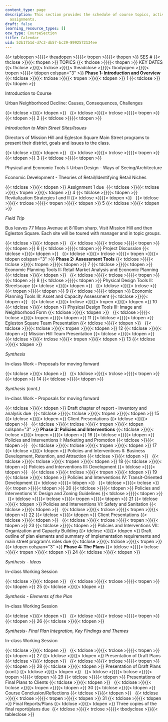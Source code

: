 ```yaml
---
content_type: page
description: This section provides the schedule of course topics, activities, and
  assignments.
draft: false
learning_resource_types: []
ocw_type: CourseSection
title: Calendar
uid: 52b17b1d-d7c3-db57-bc29-8992572134ee
---
```

{{< tableopen >}}{{< theadopen >}}{{< tropen >}}{{< thopen >}}
SES #
{{< thclose >}}{{< thopen >}}
TOPICS
{{< thclose >}}{{< thopen >}}
KEY DATES
{{< thclose >}}{{< trclose >}}{{< theadclose >}}{{< tbodyopen >}}{{< tropen >}}{{< tdopen colspan="3" >}}
**Phase 1: Introduction and Overview**
{{< tdclose >}}{{< trclose >}}{{< tropen >}}{{< tdopen >}}
1
{{< tdclose >}}{{< tdopen >}}

Introduction to Course

Urban Neighborhood Decline: Causes, Consequences, Challenges

{{< tdclose >}}{{< tdopen >}}
 
{{< tdclose >}}{{< trclose >}}{{< tropen >}}{{< tdopen >}}
2
{{< tdclose >}}{{< tdopen >}}

*Introduction to Main Street Sites/Issues*

Directors of Mission Hill and Egleston Square Main Street programs to present their district, goals and issues to the class.

{{< tdclose >}}{{< tdopen >}}
 
{{< tdclose >}}{{< trclose >}}{{< tropen >}}{{< tdopen >}}
3
{{< tdclose >}}{{< tdopen >}}

Physical and Economic Tools I: Urban Design - Ways of Seeing/Architecture

Economic Development - Theories of Retail/Identifying Retail Niches

{{< tdclose >}}{{< tdopen >}}
Assignment 1 due 
{{< tdclose >}}{{< trclose >}}{{< tropen >}}{{< tdopen >}}
4
{{< tdclose >}}{{< tdopen >}}
Revitalization Strategies I and II
{{< tdclose >}}{{< tdopen >}}
 
{{< tdclose >}}{{< trclose >}}{{< tropen >}}{{< tdopen >}}
5
{{< tdclose >}}{{< tdopen >}}

*Field Trip*

Bus leaves 77 Mass Avenue at 8:10am sharp. Visit Mission Hill and then Egleston Square. Each site will be toured with manager and in topic groups.

{{< tdclose >}}{{< tdopen >}}
 
{{< tdclose >}}{{< trclose >}}{{< tropen >}}{{< tdopen >}}
6
{{< tdclose >}}{{< tdopen >}}
Project Discussion
{{< tdclose >}}{{< tdopen >}}
 
{{< tdclose >}}{{< trclose >}}{{< tropen >}}{{< tdopen colspan="3" >}}
**Phase 2: Assessment Tools**
{{< tdclose >}}{{< trclose >}}{{< tropen >}}{{< tdopen >}}
7
{{< tdclose >}}{{< tdopen >}}
Economic Planning Tools II: Retail Market Analysis and Economic Planning
{{< tdclose >}}{{< tdopen >}}
 
{{< tdclose >}}{{< trclose >}}{{< tropen >}}{{< tdopen >}}
8
{{< tdclose >}}{{< tdopen >}}
Physical Design Tools II: Streetscape
{{< tdclose >}}{{< tdopen >}}
 
{{< tdclose >}}{{< trclose >}}{{< tropen >}}{{< tdopen >}}
9
{{< tdclose >}}{{< tdopen >}}
Economic Planning Tools III: Asset and Capacity Assessment
{{< tdclose >}}{{< tdopen >}}
 
{{< tdclose >}}{{< trclose >}}{{< tropen >}}{{< tdopen >}}
10
{{< tdclose >}}{{< tdopen >}}
Physical Design Tools III: Image and Neighborhood Form
{{< tdclose >}}{{< tdopen >}}
 
{{< tdclose >}}{{< trclose >}}{{< tropen >}}{{< tdopen >}}
11
{{< tdclose >}}{{< tdopen >}}
Egleston Square Team Presentation
{{< tdclose >}}{{< tdopen >}}
 
{{< tdclose >}}{{< trclose >}}{{< tropen >}}{{< tdopen >}}
12
{{< tdclose >}}{{< tdopen >}}
Mission Hill Team Presentation
{{< tdclose >}}{{< tdopen >}}
 
{{< tdclose >}}{{< trclose >}}{{< tropen >}}{{< tdopen >}}
13
{{< tdclose >}}{{< tdopen >}}

*Synthesis* 

In-class Work - Proposals for moving forward

{{< tdclose >}}{{< tdopen >}}
 
{{< tdclose >}}{{< trclose >}}{{< tropen >}}{{< tdopen >}}
14
{{< tdclose >}}{{< tdopen >}}

*Synthesis (cont.)* 

In-class Work - Proposals for moving forward

{{< tdclose >}}{{< tdopen >}}
Draft chapter of report - inventory and analysis due 
{{< tdclose >}}{{< trclose >}}{{< tropen >}}{{< tdopen >}}
15
{{< tdclose >}}{{< tdopen >}}
Client Presentations
{{< tdclose >}}{{< tdopen >}}
 
{{< tdclose >}}{{< trclose >}}{{< tropen >}}{{< tdopen colspan="3" >}}
**Phase 3: Policies and Interventions**
{{< tdclose >}}{{< trclose >}}{{< tropen >}}{{< tdopen >}}
16
{{< tdclose >}}{{< tdopen >}}
Policies and Interventions I: Marketing and Promotion
{{< tdclose >}}{{< tdopen >}}
 
{{< tdclose >}}{{< trclose >}}{{< tropen >}}{{< tdopen >}}
17
{{< tdclose >}}{{< tdopen >}}
Policies and Interventions II: Business Development, Retention, and Attraction
{{< tdclose >}}{{< tdopen >}}
 
{{< tdclose >}}{{< trclose >}}{{< tropen >}}{{< tdopen >}}
18
{{< tdclose >}}{{< tdopen >}}
Policies and Interventions III: Development
{{< tdclose >}}{{< tdopen >}}
 
{{< tdclose >}}{{< trclose >}}{{< tropen >}}{{< tdopen >}}
19
{{< tdclose >}}{{< tdopen >}}
Policies and Interventions IV: Transit-Oriented Development
{{< tdclose >}}{{< tdopen >}}
 
{{< tdclose >}}{{< trclose >}}{{< tropen >}}{{< tdopen >}}
20
{{< tdclose >}}{{< tdopen >}}
Policies and Interventions V: Design and Zoning Guidelines
{{< tdclose >}}{{< tdopen >}}
 
{{< tdclose >}}{{< trclose >}}{{< tropen >}}{{< tdopen >}}
21
{{< tdclose >}}{{< tdopen >}}
Policies and Interventions VI: Safety and Sanitation
{{< tdclose >}}{{< tdopen >}}
 
{{< tdclose >}}{{< trclose >}}{{< tropen >}}{{< tdopen >}}
22
{{< tdclose >}}{{< tdopen >}}
Client Presentations
{{< tdclose >}}{{< tdopen >}}
 
{{< tdclose >}}{{< trclose >}}{{< tropen >}}{{< tdopen >}}
23
{{< tdclose >}}{{< tdopen >}}
Policies and Interventions VII: Organization and Capacity Building
{{< tdclose >}}{{< tdopen >}}
Draft outline of plan elements and summary of implementation requirements and main street program's roles due
{{< tdclose >}}{{< trclose >}}{{< tropen >}}{{< tdopen colspan="3" >}}
**Phase 4: The Plans**
{{< tdclose >}}{{< trclose >}}{{< tropen >}}{{< tdopen >}}
24
{{< tdclose >}}{{< tdopen >}}

*Synthesis - Ideas* 

In-class Working Session

{{< tdclose >}}{{< tdopen >}}
 
{{< tdclose >}}{{< trclose >}}{{< tropen >}}{{< tdopen >}}
25
{{< tdclose >}}{{< tdopen >}}

*Synthesis - Elements of the Plan* 

In-class Working Session

{{< tdclose >}}{{< tdopen >}}
 
{{< tdclose >}}{{< trclose >}}{{< tropen >}}{{< tdopen >}}
26
{{< tdclose >}}{{< tdopen >}}

*Synthesis- Final Plan Integration, Key Findings and* *Themes* 

In-class Working Session

{{< tdclose >}}{{< tdopen >}}
 
{{< tdclose >}}{{< trclose >}}{{< tropen >}}{{< tdopen >}}
27
{{< tdclose >}}{{< tdopen >}}
Presentation of Draft Plans
{{< tdclose >}}{{< tdopen >}}
 
{{< tdclose >}}{{< trclose >}}{{< tropen >}}{{< tdopen >}}
28
{{< tdclose >}}{{< tdopen >}}
Presentation of Draft Plans (cont.)
{{< tdclose >}}{{< tdopen >}}
 
{{< tdclose >}}{{< trclose >}}{{< tropen >}}{{< tdopen >}}
29
{{< tdclose >}}{{< tdopen >}}
Presentations of Final Plans to Clients
{{< tdclose >}}{{< tdopen >}}
 
{{< tdclose >}}{{< trclose >}}{{< tropen >}}{{< tdopen >}}
30
{{< tdclose >}}{{< tdopen >}}
Course Conclusion/Reflections
{{< tdclose >}}{{< tdopen >}}
 
{{< tdclose >}}{{< trclose >}}{{< tropen >}}{{< tdopen >}}
31
{{< tdclose >}}{{< tdopen >}}
Final Reports/Plans
{{< tdclose >}}{{< tdopen >}}
Three copies of the final report/plans due 
{{< tdclose >}}{{< trclose >}}{{< tbodyclose >}}{{< tableclose >}}